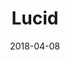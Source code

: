 ---
date: 2018-04-08
title: Lucid
link: https://lucid.style/
image: ./images/lucid.jpg
description: Lucid is a tool for creating, managing and sharing design systems. From a simple component library through to detailed descriptions of your styles, Lucid makes it easy.
tags:
- documentation

# ================================
# TOOLS CATEGORIES AVAILABLE
# ================================
# - design
# - development
# - documentation
# - frameworks
# - sketch
#   type: Plugin
#   type: Sketch File
# ================================
---